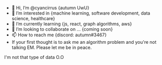 - 👋 Hi, I’m @cyancirrus {autumn UwU}
- 👀 I’m interested in {machine learning, software development, data science, healthcare}
- 🌱 I’m currently learning {js, react, graph algorithms, aws}
- 💞️ I’m looking to collaborate on ... {coming soon}
- 📫 How to reach me {discord: autumn#3467}
- If your first thought is to ask me an algorithm problem and you're not talking EM. Please let me be in peace. 

I'm not that type of data O.O

<!---
cyancirrus/cyancirrus is a ✨ special ✨ repository because its `README.md` (this file) appears on your GitHub profile.
You can click the Preview link to take a look at your changes.
--->
